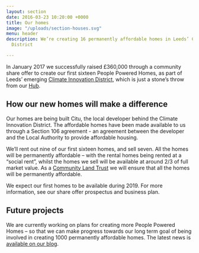 ```yaml
---
layout: section
date: 2016-03-23 10:20:00 +0000
title: Our homes
image: "/uploads/section-houses.svg"
menu: header
description: We’re creating 16 permanently affordable homes in Leeds’ Climate Innovation
  District

---
```

In January 2017 we successfully raised £360,000 through a community share offer to create our first sixteen People Powered Homes, as part of Leeds’ emerging [Climate Innovation District](https://www.citu.co.uk/citu-places/climate-innovation-district/), which is just a stone’s throw from our [Hub](/homes/).

## How our new homes will make a difference

Our homes are being built Citu, the local developer behind the Climate Innovation District. The affordable homes have been made available to us through a Section 106 agreement - an agreement between the developer and the Local Authority to provide affordable housing.

We’ll rent out nine of our first sixteen homes, and sell seven. All the homes will be permanently affordable – with the rental homes being rented at a “social rent”, whilst the homes we sell will be available at around 2/3 of full market value.  As a [Community Land Trust](http://www.communitylandtrusts.org.uk/what-is-a-clt) we will ensure that all the homes will be permanently affordable.

We expect our first homes to be available during 2019.  For more information, see our share offer prospectus and business plan.

## Future projects

We are currently working on plans for creating more People Powered Homes – so that we can make progress towards our long term goal of being involved in creating 1000 permanently affordable homes.  The latest news is [available on our blog](/blog/).
